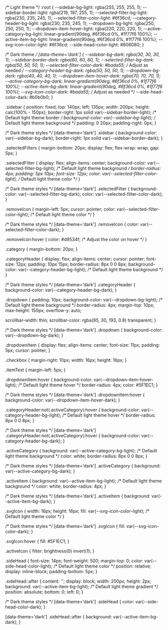 /* Light theme */
:root {
  --sidebar-bg-light: rgba(255, 255, 255, 1);
  --sidebar-border-light: rgba(219, 197, 255, 1);
  --selected-filter-bg-light: rgba(230, 235, 245, 1);
  --selected-filter-color-light: #6f36cd;
  --category-header-bg-light: rgba(230, 235, 245, 1);
  --dropdown-bg-light: rgba(250, 250, 250, 1);
  --dropdown-item-hover-light: rgba(220, 220, 220, 1);
  --active-category-bg-light: linear-gradient(90deg, #6f36cd 0%, #1f77f6 100%);
  --active-item-bg-light: linear-gradient(90deg, #6f36cd 0%, #1f77f6 100%);
  --svg-icon-color-light: #6f36cd;
  --side-head-color-light: #808080;
}

/* Dark theme */
[data-theme='dark'] {
  --sidebar-bg-dark: rgba(30, 30, 30, 1);
  --sidebar-border-dark: rgba(60, 60, 60, 1);
  --selected-filter-bg-dark: rgba(50, 50, 50, 1);
  --selected-filter-color-dark: #bada55; /* Adjust as needed */
  --category-header-bg-dark: rgba(50, 50, 50, 1);
  --dropdown-bg-dark: rgba(40, 40, 40, 1);
  --dropdown-item-hover-dark: rgba(70, 70, 70, 1);
  --active-category-bg-dark: linear-gradient(90deg, #6f36cd 0%, #1f77f6 100%);
  --active-item-bg-dark: linear-gradient(90deg, #6f36cd 0%, #1f77f6 100%);
  --svg-icon-color-dark: #bada55; /* Adjust as needed */
  --side-head-color-dark: #b0b0b0;
}


.sidebar {
  position: fixed;
  top: 140px;
  left: 135px;
  width: 200px;
  height: calc(100% - 150px);
  border-right: 1px solid var(--sidebar-border-light); /* Default light theme border */
  background-color: var(--sidebar-bg-light); /* Default light theme background */
  padding: 0 20px;
  padding-right: 0px;
}

/* Dark theme styles */
[data-theme='dark'] .sidebar {
  background-color: var(--sidebar-bg-dark);
  border-right: 1px solid var(--sidebar-border-dark);
}

.selectedFilters {
  margin-bottom: 20px;
  display: flex;
  flex-wrap: wrap;
  gap: 5px;
}

.selectedFilter {
  display: flex;
  align-items: center;
  background-color: var(--selected-filter-bg-light); /* Default light theme background */
  border-radius: 4px;
  padding: 5px 10px;
  font-size: 12px;
  color: var(--selected-filter-color-light); /* Default light theme color */
}

/* Dark theme styles */
[data-theme='dark'] .selectedFilter {
  background-color: var(--selected-filter-bg-dark);
  color: var(--selected-filter-color-dark);
}

.removeIcon {
  margin-left: 5px;
  cursor: pointer;
  color: var(--selected-filter-color-light); /* Default light theme color */
}

/* Dark theme styles */
[data-theme='dark'] .removeIcon {
  color: var(--selected-filter-color-dark);
}

.removeIcon:hover {
  color: #d9534f; /* Adjust the color on hover */
}

.category {
  margin-bottom: 20px;
}

.categoryHeader {
  display: flex;
  align-items: center;
  cursor: pointer;
  font-size: 12px;
  padding: 10px 15px;
  border-radius: 8px 0 0 8px;
  background-color: var(--category-header-bg-light); /* Default light theme background */
}

/* Dark theme styles */
[data-theme='dark'] .categoryHeader {
  background-color: var(--category-header-bg-dark);
}

.dropdown {
  padding: 10px;
  background-color: var(--dropdown-bg-light); /* Default light theme background */
  border-radius: 4px;
  margin-top: 10px;
  max-height: 150px;
  overflow-y: auto;
  
  scrollbar-width: thin;
  scrollbar-color: rgba(95, 30, 193, 0.8) transparent;
}

/* Dark theme styles */
[data-theme='dark'] .dropdown {
  background-color: var(--dropdown-bg-dark);
}

.dropdownItem {
  display: flex;
  align-items: center;
  font-size: 11px;
  padding: 5px;
  cursor: pointer;
}

.checkbox {
  margin-right: 10px;
  width: 16px;
  height: 16px;
}

.itemText {
  margin-left: 5px;
}

.dropdownItem:hover {
  background-color: var(--dropdown-item-hover-light); /* Default light theme hover */
  border-radius: 4px;
  color: #5F1EC1;
}

/* Dark theme styles */
[data-theme='dark'] .dropdownItem:hover {
  background-color: var(--dropdown-item-hover-dark);
}

.categoryHeader:not(.activeCategory):hover {
  background-color: var(--category-header-bg-light); /* Default light theme hover */
  border-radius: 8px 0 0 8px;
}

/* Dark theme styles */
[data-theme='dark'] .categoryHeader:not(.activeCategory):hover {
  background-color: var(--category-header-bg-dark);
}

.activeCategory {
  background: var(--active-category-bg-light); /* Default light theme background */
  color: white;
  border-radius: 8px 0 0 8px;
}

/* Dark theme styles */
[data-theme='dark'] .activeCategory {
  background: var(--active-category-bg-dark);
}

.activeItem {
  background: var(--active-item-bg-light); /* Default light theme background */
  color: white;
  border-radius: 4px;
}

/* Dark theme styles */
[data-theme='dark'] .activeItem {
  background: var(--active-item-bg-dark);
}

.svgIcon {
  width: 16px;
  height: 16px;
  fill: var(--svg-icon-color-light); /* Default light theme color */
}

/* Dark theme styles */
[data-theme='dark'] .svgIcon {
  fill: var(--svg-icon-color-dark);
}

.svgIcon:hover {
  fill: #5F1EC1;
}

.activeIcon {
  filter: brightness(0) invert(1);
}

.sideHead {
  font-size: 14px;
  font-weight: 500;
  margin-top: 0;
  color: var(--side-head-color-light); /* Default light theme color */
  position: relative;
  display: inline-block;
  padding-bottom: 5px;
}

.sideHead::after {
  content: '';
  display: block;
  width: 200px;
  height: 2px;
  background: var(--active-item-bg-light); /* Default light theme gradient */
  position: absolute;
  bottom: 0;
  left: 0;
}

/* Dark theme styles */
[data-theme='dark'] .sideHead {
  color: var(--side-head-color-dark);
}

[data-theme='dark'] .sideHead::after {
  background: var(--active-item-bg-dark);
}
